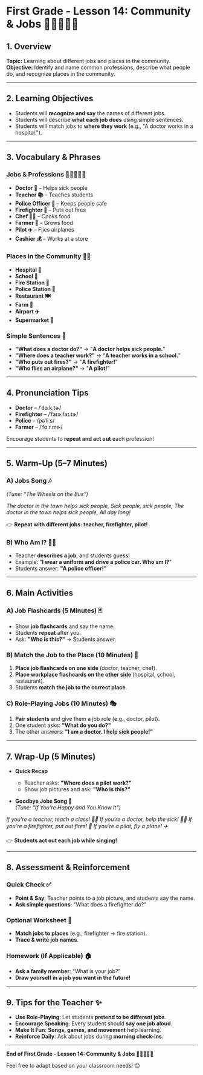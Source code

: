 # First Grade - Lesson 14: Community & Jobs 🚒👩‍⚕️👨‍🏫  

## 1. Overview  
**Topic:** Learning about different jobs and places in the community.  
**Objective:** Identify and name common professions, describe what people do, and recognize places in the community.  

---

## 2. Learning Objectives  
- Students will **recognize and say** the names of different jobs.  
- Students will describe **what each job does** using simple sentences.  
- Students will match jobs to **where they work** (e.g., "A doctor works in a hospital.").  

---

## 3. Vocabulary & Phrases  

### Jobs & Professions 👩‍⚕️👨‍🏫👮  
- **Doctor 🏥** – Helps sick people  
- **Teacher 📚** – Teaches students  
- **Police Officer 🚓** – Keeps people safe  
- **Firefighter 🚒** – Puts out fires  
- **Chef 👨‍🍳** – Cooks food  
- **Farmer 🚜** – Grows food  
- **Pilot ✈️** – Flies airplanes  
- **Cashier 💰** – Works at a store  

### Places in the Community 🏢🏡  
- **Hospital 🏥**  
- **School 🏫**  
- **Fire Station 🚒**  
- **Police Station 🚓**  
- **Restaurant 🍽️**  
- **Farm 🚜**  
- **Airport ✈️**  
- **Supermarket 🏪**  

### Simple Sentences 💬  
- **"What does a doctor do?"** → "**A doctor helps sick people.**"  
- **"Where does a teacher work?"** → "**A teacher works in a school.**"  
- **"Who puts out fires?"** → "**A firefighter!**"  
- **"Who flies an airplane?"** → "**A pilot!**"  

---

## 4. Pronunciation Tips  
- **Doctor** – /ˈdɑːk.tɚ/  
- **Firefighter** – /ˈfaɪɚˌfaɪ.tɚ/  
- **Police** – /pəˈliːs/  
- **Farmer** – /ˈfɑːr.mɚ/  

Encourage students to **repeat and act out** each profession!  

---

## 5. Warm-Up (5–7 Minutes)  

### A) Jobs Song 🎶  
_(Tune: "The Wheels on the Bus")_  

*The doctor in the town helps sick people,
Sick people, sick people,
The doctor in the town helps sick people,
All day long!*

👉 **Repeat with different jobs: teacher, firefighter, pilot!**  

### B) Who Am I? 🕵️‍♂️  
- Teacher **describes a job**, and students guess!  
- Example: "**I wear a uniform and drive a police car. Who am I?**"  
- Students answer: **"A police officer!"**  

---

## 6. Main Activities  

### A) Job Flashcards (5 Minutes) 🃏  
- Show **job flashcards** and say the name.  
- Students **repeat** after you.  
- Ask: **"Who is this?"** → Students answer.  

### B) Match the Job to the Place (10 Minutes) 🏢  
1. **Place job flashcards on one side** (doctor, teacher, chef).  
2. **Place workplace flashcards on the other side** (hospital, school, restaurant).  
3. Students **match the job to the correct place**.  

### C) Role-Playing Jobs (10 Minutes) 🎭  
1. **Pair students** and give them a job role (e.g., doctor, pilot).  
2. One student asks: **"What do you do?"**  
3. The other answers: **"I am a doctor. I help sick people!"**  

---

## 7. Wrap-Up (5 Minutes)  
- **Quick Recap**  
  - Teacher asks: **"Where does a pilot work?"**  
  - Show job pictures and ask: **"Who is this?"**  

- **Goodbye Jobs Song 🎵**  
_(Tune: "If You’re Happy and You Know It")_  

*If you’re a teacher, teach a class! 👨‍🏫
If you’re a doctor, help the sick! 👩‍⚕️
If you’re a firefighter, put out fires! 🚒
If you’re a pilot, fly a plane! ✈️*

👉 **Students act out each job while singing!**  

---

## 8. Assessment & Reinforcement  

### Quick Check ✅  
- **Point & Say**: Teacher points to a job picture, and students say the name.  
- **Ask simple questions**: "What does a firefighter do?"  

### Optional Worksheet 📄  
- **Match jobs to places** (e.g., firefighter → fire station).  
- **Trace & write job names**.  

### Homework (If Applicable) 🏠  
- **Ask a family member**: "What is your job?"  
- **Draw yourself in a job you want in the future!**  

---

## 9. Tips for the Teacher ✨  
- **Use Role-Playing**: Let students **pretend to be different jobs**.  
- **Encourage Speaking**: Every student should **say one job aloud**.  
- **Make It Fun**: **Songs, games, and movement** help learning.  
- **Reinforce Daily**: Ask about jobs during **morning check-ins**.  

---

**End of First Grade - Lesson 14: Community & Jobs 🚒👩‍⚕️👨‍🏫**  

Feel free to adapt based on your classroom needs! 😊  
